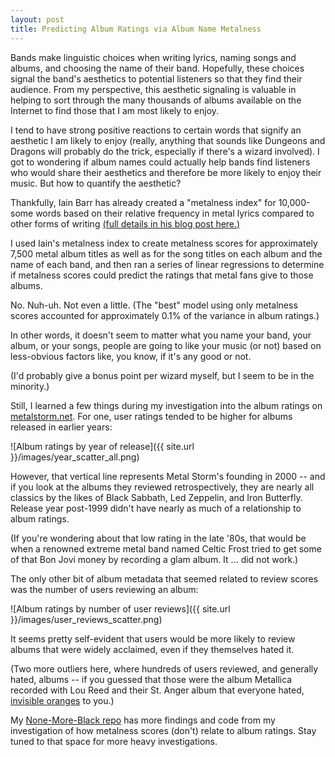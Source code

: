 ```yaml
---
layout: post
title: Predicting Album Ratings via Album Name Metalness
---
```


Bands make linguistic choices when writing lyrics, naming songs and albums, and choosing the name of their
band. Hopefully, these choices signal the band's aesthetics to potential listeners so that they find
their audience. From my perspective, this aesthetic signaling is valuable in helping to
sort through the many thousands of albums available on the Internet to find those that I am most likely to enjoy.

I tend to have strong positive reactions to certain words that signify an aesthetic I am likely to enjoy
(really, anything that sounds like Dungeons and Dragons will probably do the trick, especially if there's a
wizard involved). I got to wondering if album names could actually help bands find listeners who would share
their aesthetics and therefore be more likely to enjoy their music. But how to quantify the aesthetic?

Thankfully, Iain Barr has already created a "metalness index" for 10,000-some words based on their relative
frequency in metal lyrics compared to other forms of writing [(full details in his blog post here.)](http://www.degeneratestate.org/posts/2016/Apr/20/heavy-metal-and-natural-language-processing-part-1/)

I used Iain's metalness index to create metalness scores for approximately 7,500 metal album titles as well as
for the song titles on each album and the name of each band, and then ran a series of linear regressions to
determine if metalness scores could predict the ratings that metal fans give to those albums.

No. Nuh-uh. Not even a little. (The "best" model using only metalness scores accounted for approximately
0.1% of the variance in album ratings.)

In other words, it doesn't seem to matter what you name your band, your album, or your songs, people are going to like your music (or not) based on less-obvious factors like, you know, if it's any good or not.

(I'd probably give a bonus point per wizard myself, but I seem to be in the minority.)

Still, I learned a few things during my investigation into the album ratings on [metalstorm.net](metalstorm.net). For one, user ratings tended to be higher for albums released in earlier years:

![Album ratings by year of release]({{ site.url }}/images/year_scatter_all.png)

However, that vertical line represents Metal Storm's founding in 2000 -- and if you look at the albums they reviewed retrospectively, they are nearly all classics by the likes of Black Sabbath, Led Zeppelin, and Iron Butterfly. Release year post-1999 didn't have nearly as much of a relationship to album ratings.

(If you're wondering about that low rating in the late '80s, that would be when a renowned extreme metal band named Celtic Frost tried to get some of that Bon Jovi money by recording a glam album. It ... did not work.)

The only other bit of album metadata that seemed related to review scores was the number of users reviewing an album:

![Album ratings by number of user reviews]({{ site.url }}/images/user_reviews_scatter.png)

It seems pretty self-evident that users would be more likely to review albums that were widely acclaimed, even if they themselves hated it.

(Two more outliers here, where hundreds of users reviewed, and generally hated, albums -- if you guessed that those were the album Metallica recorded with Lou Reed and their St. Anger album that everyone hated, [invisible oranges](http://theblekgoat.com/invisible-oranges-become-fully-visible/) to you.)

My [None-More-Black repo](https://github.com/bartolone/none-more-black) has more findings and code from my investigation of how metalness scores (don't) relate to album ratings. Stay tuned to that space for more heavy investigations.
